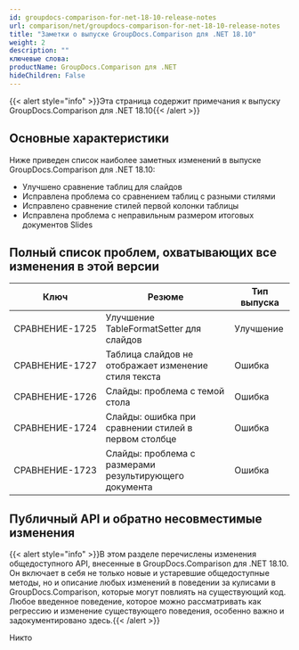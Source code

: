 ```yaml
---
id: groupdocs-comparison-for-net-18-10-release-notes
url: comparison/net/groupdocs-comparison-for-net-18-10-release-notes
title: "Заметки о выпуске GroupDocs.Comparison для .NET 18.10"
weight: 2
description: ""
ключевые слова:
productName: GroupDocs.Comparison для .NET
hideChildren: False
---
```

{{< alert style="info" >}}Эта страница содержит примечания к выпуску GroupDocs.Comparison для .NET 18.10{{< /alert >}}

## Основные характеристики

Ниже приведен список наиболее заметных изменений в выпуске GroupDocs.Comparison для .NET 18.10:

* Улучшено сравнение таблиц для слайдов
* Исправлена проблема со сравнением таблиц с разными стилями
* Исправлено сравнение стилей первой колонки таблицы
* Исправлена проблема с неправильным размером итоговых документов Slides

## Полный список проблем, охватывающих все изменения в этой версии

| Ключ | Резюме | Тип выпуска |
| --- | --- | --- |
| СРАВНЕНИЕ-1725 | Улучшение TableFormatSetter для слайдов | Улучшение |
| СРАВНЕНИЕ-1727 | Таблица слайдов не отображает изменение стиля текста | Ошибка |
| СРАВНЕНИЕ-1726 | Слайды: проблема с темой стола | Ошибка |
| СРАВНЕНИЕ-1724 | Слайды: ошибка при сравнении стилей в первом столбце | Ошибка |
| СРАВНЕНИЕ-1723 | Слайды: проблема с размерами результирующего документа | Ошибка |

## Публичный API и обратно несовместимые изменения

{{< alert style="info" >}}В этом разделе перечислены изменения общедоступного API, внесенные в GroupDocs.Comparison для .NET 18.10. Он включает в себя не только новые и устаревшие общедоступные методы, но и описание любых изменений в поведении за кулисами в GroupDocs.Comparison, которые могут повлиять на существующий код. Любое введенное поведение, которое можно рассматривать как регрессию и изменение существующего поведения, особенно важно и задокументировано здесь.{{< /alert >}}

Никто

